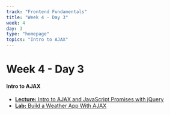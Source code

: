 ```yaml
---
track: "Frontend Fundamentals"
title: "Week 4 - Day 3"
week: 4
day: 3
type: "homepage"
topics: "Intro to AJAX"
---
```



# Week 4 - Day 3

#### Intro to AJAX
- [**Lecture:** Intro to AJAX and JavaScript Promises with jQuery](/frontend-fundamentals/week-4/day-3/lecture-materials/intro-to-ajax-and-javascript-promises/)
- [**Lab:** Build a Weather App With AJAX](/frontend-fundamentals/week-4/day-3/labs/build-a-weather-app-with-ajax/)

